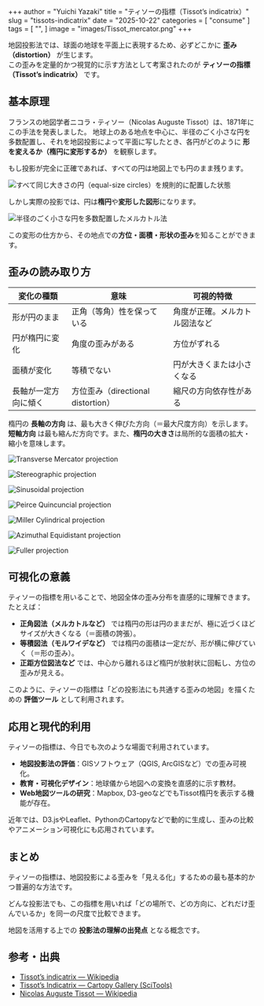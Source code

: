 +++
author = "Yuichi Yazaki"
title = "ティソーの指標（Tissot’s indicatrix）"
slug = "tissots-indicatrix"
date = "2025-10-22"
categories = [
    "consume"
]
tags = [
    "",
]
image = "images/Tissot_mercator.png"
+++

地図投影法では、球面の地球を平面上に表現するため、必ずどこかに **歪み（distortion）** が生じます。  
この歪みを定量的かつ視覚的に示す方法として考案されたのが **ティソーの指標（Tissot’s indicatrix）** です。

<!--more-->



## 基本原理

フランスの地図学者ニコラ・ティソー（Nicolas Auguste Tissot）は、1871年にこの手法を発表しました。
地球上のある地点を中心に、半径のごく小さな円を多数配置し、それを地図投影によって平面に写したとき、各円がどのように **形を変えるか（楕円に変形するか）** を観察します。

もし投影が完全に正確であれば、すべての円は地図上でも円のまま残ります。

![すべて同じ大きさの円（equal-size circles）を規則的に配置した状態](images/Tissot_world_from_space.png)

しかし実際の投影では、円は**楕円**や**変形した図形**になります。

![半径のごく小さな円を多数配置したメルカトル法](images/Tissot_mercator.png)

この変形の仕方から、その地点での**方位・面積・形状の歪み**を知ることができます。



## 歪みの読み取り方

| 変化の種類 | 意味 | 可視的特徴 |
|-------------|------|-------------|
| 形が円のまま | 正角（等角）性を保っている | 角度が正確。メルカトル図法など |
| 円が楕円に変化 | 角度の歪みがある | 方位がずれる |
| 面積が変化 | 等積でない | 円が大きくまたは小さくなる |
| 長軸が一定方向に傾く | 方位歪み（directional distortion） | 縮尺の方向依存性がある |

楕円の **長軸の方向** は、最も大きく伸びた方向（＝最大尺度方向）を示します。
**短軸方向** は最も縮んだ方向です。また、**楕円の大きさ**は局所的な面積の拡大・縮小を意味します。

![Transverse Mercator projection](images/Transverse_Mercator_projection_of_Standard_meridian_135E-45W_withTissot's_indicatrix.png)

![Stereographic projection](images/Stereographic_projection_with_Tissot's_indicatrix.png)

![Sinusoidal projection](images/Sinusoidal_projection_with_Tissot's_indicatrix.png)

![Peirce Quincuncial projection](images/Peirce_Quincuncial_with_Tissot's_Indicatrices_of_Distortion.svg.png)

![Miller Cylindrical projection](images/Miller_projection_with_Tissot's_indicatrix.png)

![Azimuthal Equidistant projection](images/Azimuthal_equidistant_projection_with_Tissot's_indicatrix.png)

![Fuller projection](images/Fuller_projection_with_Tissot's_indicatrix_of_deformation.png)







## 可視化の意義

ティソーの指標を用いることで、地図全体の歪み分布を直感的に理解できます。
たとえば：

- **正角図法（メルカトルなど）** では楕円の形は円のままだが、極に近づくほどサイズが大きくなる（＝面積の誇張）。
- **等積図法（モルワイデなど）** では楕円の面積は一定だが、形が横に伸びていく（＝形の歪み）。
- **正距方位図法など** では、中心から離れるほど楕円が放射状に回転し、方位の歪みが見える。

このように、ティソーの指標は「どの投影法にも共通する歪みの地図」を描くための **評価ツール** として利用されます。



## 応用と現代的利用

ティソーの指標は、今日でも次のような場面で利用されています。

- **地図投影法の評価**：GISソフトウェア（QGIS, ArcGISなど）での歪み可視化。  
- **教育・可視化デザイン**：地球儀から地図への変換を直感的に示す教材。  
- **Web地図ツールの研究**：Mapbox, D3-geoなどでもTissot楕円を表示する機能が存在。

近年では、D3.jsやLeaflet、PythonのCartopyなどで動的に生成し、歪みの比較やアニメーション可視化にも応用されています。



## まとめ

ティソーの指標は、地図投影による歪みを「見える化」するための最も基本的かつ普遍的な方法です。

どんな投影法でも、この指標を用いれば「どの場所で、どの方向に、どれだけ歪んでいるか」を同一の尺度で比較できます。

地図を活用する上での **投影法の理解の出発点** となる概念です。


## 参考・出典


- [Tissot’s indicatrix — Wikipedia](https://en.wikipedia.org/wiki/Tissot%27s_indicatrix) 
- [Tissot’s Indicatrix — Cartopy Gallery (SciTools)](https://scitools.org.uk/cartopy/docs/v0.16/gallery/tissot.html)
- [Nicolas Auguste Tissot — Wikipedia](https://en.wikipedia.org/wiki/Nicolas_Auguste_Tissot)
